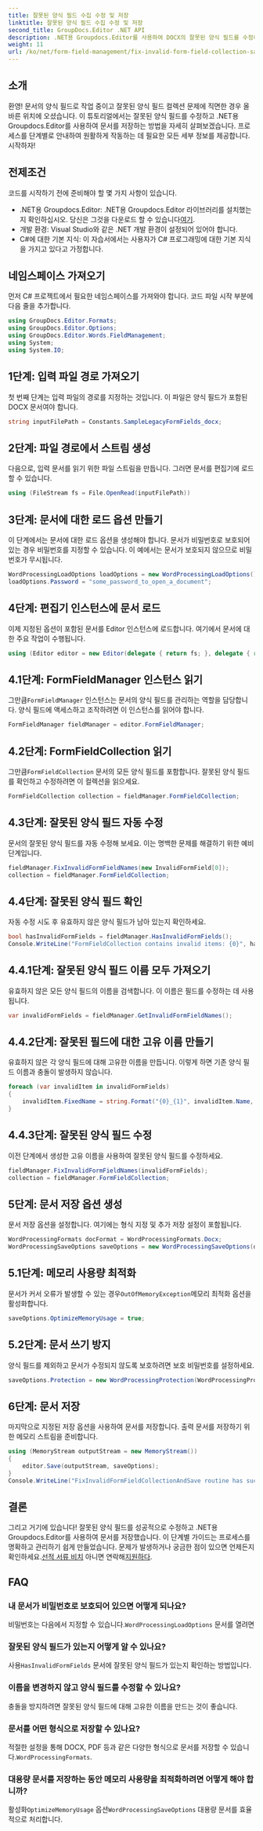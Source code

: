 ```yaml
---
title: 잘못된 양식 필드 수집 수정 및 저장
linktitle: 잘못된 양식 필드 수집 수정 및 저장
second_title: GroupDocs.Editor .NET API
description: .NET용 Groupdocs.Editor를 사용하여 DOCX의 잘못된 양식 필드를 수정하는 방법을 알아보세요. 문서에 오류가 없는지 확인하고 안전하게 저장하려면 이 가이드를 따르세요.
weight: 11
url: /ko/net/form-field-management/fix-invalid-form-field-collection-save/
---
```

## 소개
환영! 문서의 양식 필드로 작업 중이고 잘못된 양식 필드 컬렉션 문제에 직면한 경우 올바른 위치에 오셨습니다. 이 튜토리얼에서는 잘못된 양식 필드를 수정하고 .NET용 Groupdocs.Editor를 사용하여 문서를 저장하는 방법을 자세히 살펴보겠습니다. 프로세스를 단계별로 안내하여 원활하게 작동하는 데 필요한 모든 세부 정보를 제공합니다. 시작하자!
## 전제조건
코드를 시작하기 전에 준비해야 할 몇 가지 사항이 있습니다.
-  .NET용 Groupdocs.Editor: .NET용 Groupdocs.Editor 라이브러리를 설치했는지 확인하십시오. 당신은 그것을 다운로드 할 수 있습니다[여기](https://releases.groupdocs.com/editor/net/).
- 개발 환경: Visual Studio와 같은 .NET 개발 환경이 설정되어 있어야 합니다.
- C#에 대한 기본 지식: 이 자습서에서는 사용자가 C# 프로그래밍에 대한 기본 지식을 가지고 있다고 가정합니다.
## 네임스페이스 가져오기
먼저 C# 프로젝트에서 필요한 네임스페이스를 가져와야 합니다. 코드 파일 시작 부분에 다음 줄을 추가합니다.
```csharp
using GroupDocs.Editor.Formats;
using GroupDocs.Editor.Options;
using GroupDocs.Editor.Words.FieldManagement;
using System;
using System.IO;
```
## 1단계: 입력 파일 경로 가져오기
첫 번째 단계는 입력 파일의 경로를 지정하는 것입니다. 이 파일은 양식 필드가 포함된 DOCX 문서여야 합니다.
```csharp
string inputFilePath = Constants.SampleLegacyFormFields_docx;
```
## 2단계: 파일 경로에서 스트림 생성
다음으로, 입력 문서를 읽기 위한 파일 스트림을 만듭니다. 그러면 문서를 편집기에 로드할 수 있습니다.
```csharp
using (FileStream fs = File.OpenRead(inputFilePath))
```
## 3단계: 문서에 대한 로드 옵션 만들기
이 단계에서는 문서에 대한 로드 옵션을 생성해야 합니다. 문서가 비밀번호로 보호되어 있는 경우 비밀번호를 지정할 수 있습니다. 이 예에서는 문서가 보호되지 않으므로 비밀번호가 무시됩니다.
```csharp
WordProcessingLoadOptions loadOptions = new WordProcessingLoadOptions();
loadOptions.Password = "some_password_to_open_a_document";
```
## 4단계: 편집기 인스턴스에 문서 로드
이제 지정된 옵션이 포함된 문서를 Editor 인스턴스에 로드합니다. 여기에서 문서에 대한 주요 작업이 수행됩니다.
```csharp
using (Editor editor = new Editor(delegate { return fs; }, delegate { return loadOptions; }))
```
## 4.1단계: FormFieldManager 인스턴스 읽기
 그만큼`FormFieldManager` 인스턴스는 문서의 양식 필드를 관리하는 역할을 담당합니다. 양식 필드에 액세스하고 조작하려면 이 인스턴스를 읽어야 합니다.
```csharp
FormFieldManager fieldManager = editor.FormFieldManager;
```
## 4.2단계: FormFieldCollection 읽기
 그만큼`FormFieldCollection` 문서의 모든 양식 필드를 포함합니다. 잘못된 양식 필드를 확인하고 수정하려면 이 컬렉션을 읽으세요.
```csharp
FormFieldCollection collection = fieldManager.FormFieldCollection;
```
## 4.3단계: 잘못된 양식 필드 자동 수정
문서의 잘못된 양식 필드를 자동 수정해 보세요. 이는 명백한 문제를 해결하기 위한 예비 단계입니다.
```csharp
fieldManager.FixInvalidFormFieldNames(new InvalidFormField[0]);
collection = fieldManager.FormFieldCollection;
```
## 4.4단계: 잘못된 양식 필드 확인
자동 수정 시도 후 유효하지 않은 양식 필드가 남아 있는지 확인하세요.
```csharp
bool hasInvalidFormFields = fieldManager.HasInvalidFormFields();
Console.WriteLine("FormFieldCollection contains invalid items: {0}", hasInvalidFormFields);
```
## 4.4.1단계: 잘못된 양식 필드 이름 모두 가져오기
유효하지 않은 모든 양식 필드의 이름을 검색합니다. 이 이름은 필드를 수정하는 데 사용됩니다.
```csharp
var invalidFormFields = fieldManager.GetInvalidFormFieldNames();
```
## 4.4.2단계: 잘못된 필드에 대한 고유 이름 만들기
유효하지 않은 각 양식 필드에 대해 고유한 이름을 만듭니다. 이렇게 하면 기존 양식 필드 이름과 충돌이 발생하지 않습니다.
```csharp
foreach (var invalidItem in invalidFormFields)
{
    invalidItem.FixedName = string.Format("{0}_{1}", invalidItem.Name, Guid.NewGuid());
}
```
## 4.4.3단계: 잘못된 양식 필드 수정
이전 단계에서 생성한 고유 이름을 사용하여 잘못된 양식 필드를 수정하세요.
```csharp
fieldManager.FixInvalidFormFieldNames(invalidFormFields);
collection = fieldManager.FormFieldCollection;
```
## 5단계: 문서 저장 옵션 생성
문서 저장 옵션을 설정합니다. 여기에는 형식 지정 및 추가 저장 설정이 포함됩니다.
```csharp
WordProcessingFormats docFormat = WordProcessingFormats.Docx;
WordProcessingSaveOptions saveOptions = new WordProcessingSaveOptions(docFormat);
```
## 5.1단계: 메모리 사용량 최적화
 문서가 커서 오류가 발생할 수 있는 경우`OutOfMemoryException`메모리 최적화 옵션을 활성화합니다.
```csharp
saveOptions.OptimizeMemoryUsage = true;
```
## 5.2단계: 문서 쓰기 방지
양식 필드를 제외하고 문서가 수정되지 않도록 보호하려면 보호 비밀번호를 설정하세요.
```csharp
saveOptions.Protection = new WordProcessingProtection(WordProcessingProtectionType.AllowOnlyFormFields, "write_password");
```
## 6단계: 문서 저장
마지막으로 지정된 저장 옵션을 사용하여 문서를 저장합니다. 출력 문서를 저장하기 위한 메모리 스트림을 준비합니다.
```csharp
using (MemoryStream outputStream = new MemoryStream())
{
    editor.Save(outputStream, saveOptions);
}
Console.WriteLine("FixInvalidFormFieldCollectionAndSave routine has successfully finished");
```
## 결론
 그리고 거기에 있습니다! 잘못된 양식 필드를 성공적으로 수정하고 .NET용 Groupdocs.Editor를 사용하여 문서를 저장했습니다. 이 단계별 가이드는 프로세스를 명확하고 관리하기 쉽게 만들었습니다. 문제가 발생하거나 궁금한 점이 있으면 언제든지 확인하세요.[선적 서류 비치](https://tutorials.groupdocs.com/editor/net/) 아니면 연락해[지원하다](https://forum.groupdocs.com/c/editor/20).
## FAQ
### 내 문서가 비밀번호로 보호되어 있으면 어떻게 되나요?
 비밀번호는 다음에서 지정할 수 있습니다.`WordProcessingLoadOptions` 문서를 열려면
### 잘못된 양식 필드가 있는지 어떻게 알 수 있나요?
 사용`HasInvalidFormFields` 문서에 잘못된 양식 필드가 있는지 확인하는 방법입니다.
### 이름을 변경하지 않고 양식 필드를 수정할 수 있나요?
충돌을 방지하려면 잘못된 양식 필드에 대해 고유한 이름을 만드는 것이 좋습니다.
### 문서를 어떤 형식으로 저장할 수 있나요?
 적절한 설정을 통해 DOCX, PDF 등과 같은 다양한 형식으로 문서를 저장할 수 있습니다.`WordProcessingFormats`.
### 대용량 문서를 저장하는 동안 메모리 사용량을 최적화하려면 어떻게 해야 합니까?
 활성화`OptimizeMemoryUsage` 옵션`WordProcessingSaveOptions` 대용량 문서를 효율적으로 처리합니다.